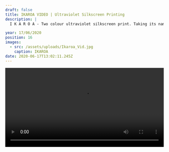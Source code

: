 ```yaml
---
draft: false
title: IKAROA VIDEO | Ultraviolet Silkscreen Printing
description: |
  I K A R O A - Two colour ultraviolet silkscreen print. Taking its name from the Maori word for ‘the long fish that gave birth to all the stars in the Milky Way’ depicts a carp, bringing together Japanese and Maori culture within a retro framework. Tune by: Chaos In The CBD - Dusty Sundays

year: 17/06/2020
position: 16
images:
  - src: /assets/uploads/Ikaroa_Vid.jpg
    caption: IKAROA                   
date: 2020-06-17T13:02:11.245Z
---
```


 <!-- Add your local MP4 video -->
  <video width="100%" height="auto" controls>
    <source src="/assets/videos/rob_green_Ikaroa_web.mp4" type="video/mp4">
  </video>